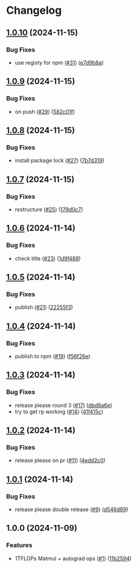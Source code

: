 # Changelog

## [1.0.10](https://github.com/zanussbaum/surfgrad/compare/v1.0.9...v1.0.10) (2024-11-15)


### Bug Fixes

* use registy for npm ([#31](https://github.com/zanussbaum/surfgrad/issues/31)) ([e7d9b8a](https://github.com/zanussbaum/surfgrad/commit/e7d9b8ad33e79191187f1fd9e4c56ba553e8168a))

## [1.0.9](https://github.com/zanussbaum/surfgrad/compare/v1.0.8...v1.0.9) (2024-11-15)


### Bug Fixes

* on push ([#29](https://github.com/zanussbaum/surfgrad/issues/29)) ([582c01f](https://github.com/zanussbaum/surfgrad/commit/582c01fc19d429e5c1799225ef086d5f7342814d))

## [1.0.8](https://github.com/zanussbaum/surfgrad/compare/v1.0.7...v1.0.8) (2024-11-15)


### Bug Fixes

* install package lock ([#27](https://github.com/zanussbaum/surfgrad/issues/27)) ([7b7d319](https://github.com/zanussbaum/surfgrad/commit/7b7d319a8f918d8651011756e0c6cff5459222ae))

## [1.0.7](https://github.com/zanussbaum/surfgrad/compare/v1.0.6...v1.0.7) (2024-11-15)


### Bug Fixes

* restructure ([#25](https://github.com/zanussbaum/surfgrad/issues/25)) ([179d0c7](https://github.com/zanussbaum/surfgrad/commit/179d0c7d01b27a2cdb83fcb3d2b9d0bab5904f6c))

## [1.0.6](https://github.com/zanussbaum/surfgrad/compare/v1.0.5...v1.0.6) (2024-11-14)


### Bug Fixes

* check title ([#23](https://github.com/zanussbaum/surfgrad/issues/23)) ([1d9f488](https://github.com/zanussbaum/surfgrad/commit/1d9f48809490e99154adf112b6f8b4ef54a7375d))

## [1.0.5](https://github.com/zanussbaum/surfgrad/compare/v1.0.4...v1.0.5) (2024-11-14)


### Bug Fixes

* publish ([#21](https://github.com/zanussbaum/surfgrad/issues/21)) ([22255f3](https://github.com/zanussbaum/surfgrad/commit/22255f31be5a8e68cdaca5a69d0a3b3dc7a240b8))

## [1.0.4](https://github.com/zanussbaum/surfgrad/compare/v1.0.3...v1.0.4) (2024-11-14)


### Bug Fixes

* publish to npm ([#19](https://github.com/zanussbaum/surfgrad/issues/19)) ([f56f26e](https://github.com/zanussbaum/surfgrad/commit/f56f26ef434b18eb0443885aca031dfd4a8ffc4c))

## [1.0.3](https://github.com/zanussbaum/surfgrad/compare/v1.0.2...v1.0.3) (2024-11-14)


### Bug Fixes

* release please round 3 ([#17](https://github.com/zanussbaum/surfgrad/issues/17)) ([dbd8a6e](https://github.com/zanussbaum/surfgrad/commit/dbd8a6ef7f716903646b0cd8d6e9c993825749e1))
* try to get rp working ([#14](https://github.com/zanussbaum/surfgrad/issues/14)) ([41f415c](https://github.com/zanussbaum/surfgrad/commit/41f415c634cc721f605b068cda98f6b2ecd411dc))

## [1.0.2](https://github.com/zanussbaum/surfgrad/compare/v1.0.1...v1.0.2) (2024-11-14)


### Bug Fixes

* release please on pr ([#11](https://github.com/zanussbaum/surfgrad/issues/11)) ([4edd2c0](https://github.com/zanussbaum/surfgrad/commit/4edd2c0cf4d05d5219aed813c2536ef1c14e9feb))

## [1.0.1](https://github.com/zanussbaum/surfgrad/compare/v1.0.0...v1.0.1) (2024-11-14)


### Bug Fixes

* release please double release ([#9](https://github.com/zanussbaum/surfgrad/issues/9)) ([d546d89](https://github.com/zanussbaum/surfgrad/commit/d546d8911247cd05fa67249f4884332ad2699275))

## 1.0.0 (2024-11-09)


### Features

* 1TFLOPs Matmul + autograd ops ([#1](https://github.com/zanussbaum/surfgrad/issues/1)) ([11b2594](https://github.com/zanussbaum/surfgrad/commit/11b25949220389fd51d119861fa6d039a565eda8))
